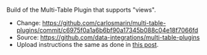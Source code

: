 Build of the Multi-Table Plugin that supports "views".
- Change: https://github.com/carlosmarin/multi-table-plugins/commit/c6975f0a1a6b6bf90a17345b088c04e18f7066fd
- Source: https://github.com/data-integrations/multi-table-plugins
- Upload instructions the same as done in [this post](https://medium.com/searce/cloud-data-fusion-import-custom-plugins-and-integrate-aws-aurora-with-gcs-f0a867018640#:~:text=Import%20the%20Plugin%3A,then%20select%20your%20JSON%20file.).

